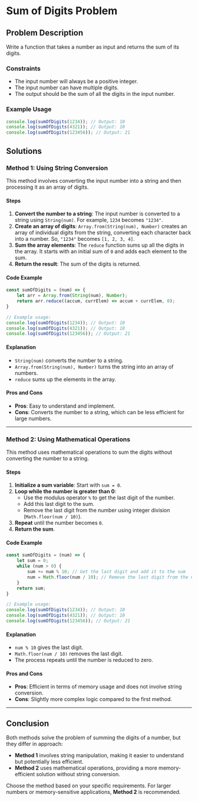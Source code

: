 
# Sum of Digits Problem

## Problem Description
Write a function that takes a number as input and returns the sum of its digits.

### Constraints
- The input number will always be a positive integer.
- The input number can have multiple digits.
- The output should be the sum of all the digits in the input number.

### Example Usage
```javascript
console.log(sumOfDigits(1234)); // Output: 10
console.log(sumOfDigits(4321)); // Output: 10
console.log(sumOfDigits(123456)); // Output: 21
```

## Solutions

### Method 1: Using String Conversion
This method involves converting the input number into a string and then processing it as an array of digits.

#### Steps
1. **Convert the number to a string**: The input number is converted to a string using `String(num)`. For example, `1234` becomes `"1234"`.
2. **Create an array of digits**: `Array.from(String(num), Number)` creates an array of individual digits from the string, converting each character back into a number. So, `"1234"` becomes `[1, 2, 3, 4]`.
3. **Sum the array elements**: The `reduce` function sums up all the digits in the array. It starts with an initial sum of `0` and adds each element to the sum.
4. **Return the result**: The sum of the digits is returned.

#### Code Example
```javascript
const sumOfDigits = (num) => {
    let arr = Array.from(String(num), Number);
    return arr.reduce((accum, currElem) => accum + currElem, 0);
}

// Example usage:
console.log(sumOfDigits(1234)); // Output: 10
console.log(sumOfDigits(4321)); // Output: 10
console.log(sumOfDigits(123456)); // Output: 21
```

#### Explanation
- `String(num)` converts the number to a string.
- `Array.from(String(num), Number)` turns the string into an array of numbers.
- `reduce` sums up the elements in the array.

#### Pros and Cons
- **Pros**: Easy to understand and implement.
- **Cons**: Converts the number to a string, which can be less efficient for large numbers.

---

### Method 2: Using Mathematical Operations
This method uses mathematical operations to sum the digits without converting the number to a string.

#### Steps
1. **Initialize a sum variable**: Start with `sum = 0`.
2. **Loop while the number is greater than 0**:
   - Use the modulus operator `%` to get the last digit of the number.
   - Add this last digit to the sum.
   - Remove the last digit from the number using integer division (`Math.floor(num / 10)`).
3. **Repeat** until the number becomes `0`.
4. **Return the sum**.

#### Code Example
```javascript
const sumOfDigits = (num) => {
    let sum = 0;
    while (num > 0) {
        sum += num % 10; // Get the last digit and add it to the sum
        num = Math.floor(num / 10); // Remove the last digit from the number
    }
    return sum;
}

// Example usage:
console.log(sumOfDigits(1234)); // Output: 10
console.log(sumOfDigits(4321)); // Output: 10
console.log(sumOfDigits(123456)); // Output: 21
```

#### Explanation
- `num % 10` gives the last digit.
- `Math.floor(num / 10)` removes the last digit.
- The process repeats until the number is reduced to zero.

#### Pros and Cons
- **Pros**: Efficient in terms of memory usage and does not involve string conversion.
- **Cons**: Slightly more complex logic compared to the first method.

---

## Conclusion
Both methods solve the problem of summing the digits of a number, but they differ in approach:
- **Method 1** involves string manipulation, making it easier to understand but potentially less efficient.
- **Method 2** uses mathematical operations, providing a more memory-efficient solution without string conversion.

Choose the method based on your specific requirements. For larger numbers or memory-sensitive applications, **Method 2** is recommended.
